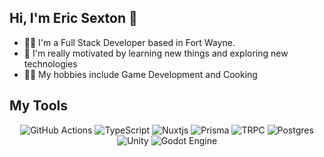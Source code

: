 ## Hi, I'm Eric Sexton 👋
- 👨‍💻 I'm a Full Stack Developer based in Fort Wayne.
- 🤩 I'm really motivated by learning new things and exploring new technologies
- 👨‍🍳 My hobbies include Game Development and Cooking

## My Tools
<p align="center">
<img src="https://img.shields.io/badge/github%20actions-%232671E5.svg?style=for-the-badge&logo=githubactions&logoColor=white" alt="GitHub Actions" />
<img src="https://img.shields.io/badge/typescript-%23007ACC.svg?style=for-the-badge&logo=typescript&logoColor=white" alt="TypeScript" />
<img src="https://img.shields.io/badge/Nuxt-002E3B?style=for-the-badge&logo=nuxtdotjs&logoColor=#00DC82" alt="Nuxtjs" />
<img src="https://img.shields.io/badge/Prisma-3982CE?style=for-the-badge&logo=Prisma&logoColor=white" alt="Prisma" />
<img src="https://img.shields.io/badge/tRPC-%232596BE.svg?style=for-the-badge&logo=tRPC&logoColor=white" alt="TRPC" />
<img src="https://img.shields.io/badge/postgres-%23316192.svg?style=for-the-badge&logo=postgresql&logoColor=white" alt="Postgres" />
<img src="https://img.shields.io/badge/unity-%23000000.svg?style=for-the-badge&logo=unity&logoColor=white" alt="Unity" />
<img src="https://img.shields.io/badge/GODOT-%23FFFFFF.svg?style=for-the-badge&logo=godot-engine" alt="Godot Engine" />
</p>

<!--
**foopis23/foopis23** is a ✨ _special_ ✨ repository because its `README.md` (this file) appears on your GitHub profile.

Here are some ideas to get you started:

- 🔭 I’m currently working on ...
- 🌱 I’m currently learning ...
- 👯 I’m looking to collaborate on ...
- 🤔 I’m looking for help with ...
- 💬 Ask me about ...
- 📫 How to reach me: ...
- 😄 Pronouns: ...
- ⚡ Fun fact: ...
-->
